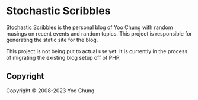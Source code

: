 # Stochastic Scribbles

[Stochastic Scribbles] is the personal blog of [Yoo Chung]
with random musings on recent events and random topics.
This project is responsible for generating the static site for the blog.

This project is not being put to actual use yet.
It is currently in the process of migrating the existing blog setup off of PHP.

## Copyright

Copyright &copy; 2008-2023 Yoo Chung

[Stochastic Scribbles]: https://blog.chungyc.org/
[Yoo Chung]: https://chungyc.org/
